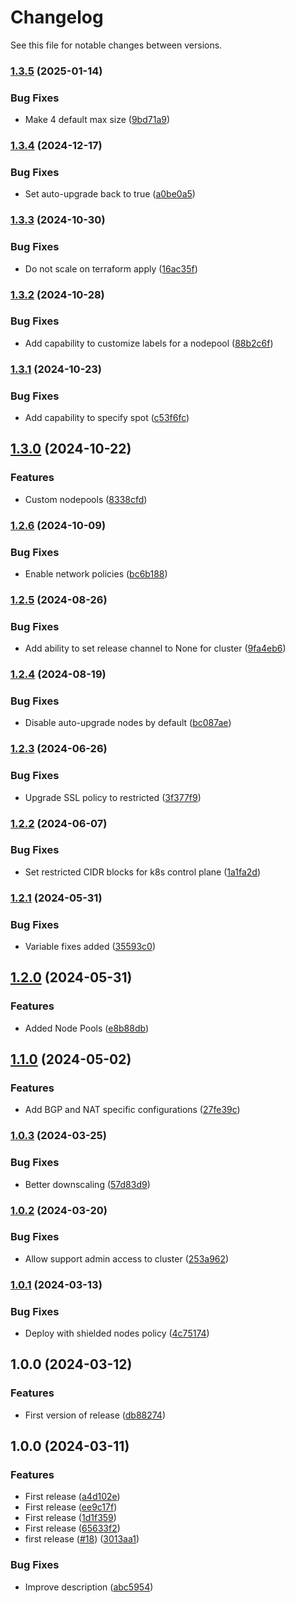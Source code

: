 # Changelog

See this file for notable changes between versions.

### [1.3.5](https://github.com/datafold/terraform-google-datafold/compare/v1.3.4...v1.3.5) (2025-01-14)


### Bug Fixes

* Make 4 default max size ([9bd71a9](https://github.com/datafold/terraform-google-datafold/commit/9bd71a9f21c4b0d1f14d2988fed4b0ed984292f1))

### [1.3.4](https://github.com/datafold/terraform-google-datafold/compare/v1.3.3...v1.3.4) (2024-12-17)


### Bug Fixes

* Set auto-upgrade back to true ([a0be0a5](https://github.com/datafold/terraform-google-datafold/commit/a0be0a51de56535f913e4770c7c9f3eb14ff11a3))

### [1.3.3](https://github.com/datafold/terraform-google-datafold/compare/v1.3.2...v1.3.3) (2024-10-30)


### Bug Fixes

* Do not scale on terraform apply ([16ac35f](https://github.com/datafold/terraform-google-datafold/commit/16ac35f804fafb66d0a4c0f76138f19cab1f5e8c))

### [1.3.2](https://github.com/datafold/terraform-google-datafold/compare/v1.3.1...v1.3.2) (2024-10-28)


### Bug Fixes

* Add capability to customize labels for a nodepool ([88b2c6f](https://github.com/datafold/terraform-google-datafold/commit/88b2c6feca04206640936727ddec053abf2fa88c))

### [1.3.1](https://github.com/datafold/terraform-google-datafold/compare/v1.3.0...v1.3.1) (2024-10-23)


### Bug Fixes

* Add capability to specify spot ([c53f6fc](https://github.com/datafold/terraform-google-datafold/commit/c53f6fc83df998be5cc9b9aab6ec8cfea5699226))

## [1.3.0](https://github.com/datafold/terraform-google-datafold/compare/v1.2.6...v1.3.0) (2024-10-22)


### Features

* Custom nodepools ([8338cfd](https://github.com/datafold/terraform-google-datafold/commit/8338cfdb09c4f9899310bf7ee2be89afd5c070a0))

### [1.2.6](https://github.com/datafold/terraform-google-datafold/compare/v1.2.5...v1.2.6) (2024-10-09)


### Bug Fixes

* Enable network policies ([bc6b188](https://github.com/datafold/terraform-google-datafold/commit/bc6b188a3e1cc00882a08dfe2db4aa2d4942b098))

### [1.2.5](https://github.com/datafold/terraform-google-datafold/compare/v1.2.4...v1.2.5) (2024-08-26)


### Bug Fixes

* Add ability to set release channel to None for cluster ([9fa4eb6](https://github.com/datafold/terraform-google-datafold/commit/9fa4eb6a163935db4aabff3d053c4ab5680917e3))

### [1.2.4](https://github.com/datafold/terraform-google-datafold/compare/v1.2.3...v1.2.4) (2024-08-19)


### Bug Fixes

* Disable auto-upgrade nodes by default ([bc087ae](https://github.com/datafold/terraform-google-datafold/commit/bc087ae5fbbe1b0471295fea462b11f6c1f6c58a))

### [1.2.3](https://github.com/datafold/terraform-google-datafold/compare/v1.2.2...v1.2.3) (2024-06-26)


### Bug Fixes

* Upgrade SSL policy to restricted ([3f377f9](https://github.com/datafold/terraform-google-datafold/commit/3f377f9b964fd973a3a6470fc4ddc45b05d05263))

### [1.2.2](https://github.com/datafold/terraform-google-datafold/compare/v1.2.1...v1.2.2) (2024-06-07)


### Bug Fixes

* Set restricted CIDR blocks for k8s control plane ([1a1fa2d](https://github.com/datafold/terraform-google-datafold/commit/1a1fa2d6b11cbfea6c8a9a10cd60f0e16593dac2))

### [1.2.1](https://github.com/datafold/terraform-google-datafold/compare/v1.2.0...v1.2.1) (2024-05-31)


### Bug Fixes

* Variable fixes added ([35593c0](https://github.com/datafold/terraform-google-datafold/commit/35593c017e8a6f8d84d32ce536f35573b6018bba))

## [1.2.0](https://github.com/datafold/terraform-google-datafold/compare/v1.1.0...v1.2.0) (2024-05-31)


### Features

* Added Node Pools ([e8b88db](https://github.com/datafold/terraform-google-datafold/commit/e8b88db9c5d626ec988cb6213def83a4986413f8))

## [1.1.0](https://github.com/datafold/terraform-google-datafold/compare/v1.0.3...v1.1.0) (2024-05-02)


### Features

* Add BGP and NAT specific configurations ([27fe39c](https://github.com/datafold/terraform-google-datafold/commit/27fe39cede94dbb7d607418063a6be6baf129e99))

### [1.0.3](https://github.com/datafold/terraform-google-datafold/compare/v1.0.2...v1.0.3) (2024-03-25)


### Bug Fixes

* Better downscaling ([57d83d9](https://github.com/datafold/terraform-google-datafold/commit/57d83d95536dfcee93804255db509f86ce7f8fc4))

### [1.0.2](https://github.com/datafold/terraform-google-datafold/compare/v1.0.1...v1.0.2) (2024-03-20)


### Bug Fixes

* Allow support admin access to cluster ([253a962](https://github.com/datafold/terraform-google-datafold/commit/253a9628e1c67d5fb1feeb8b84817e85dd9fb86b))

### [1.0.1](https://github.com/datafold/terraform-google-datafold/compare/v1.0.0...v1.0.1) (2024-03-13)


### Bug Fixes

* Deploy with shielded nodes policy ([4c75174](https://github.com/datafold/terraform-google-datafold/commit/4c75174e6d8c15f71da15832524fb71cdbc32d06))

## 1.0.0 (2024-03-12)


### Features

* First version of release ([db88274](https://github.com/datafold/terraform-google-datafold/commit/db8827435bcb43edf17746649b6ae560018fa0c6))

## 1.0.0 (2024-03-11)


### Features

* First release ([a4d102e](https://github.com/datafold/terraform-google-datafold/commit/a4d102e1b9553da01ad8c9ce268a2b5ab706f971))
* First release ([ee9c17f](https://github.com/datafold/terraform-google-datafold/commit/ee9c17fb4c9b18af44b7b105fa2b488512df5fc4))
* First release ([1d1f359](https://github.com/datafold/terraform-google-datafold/commit/1d1f3593101a045938d7396c827a3e6432fffa6d))
* First release ([65633f2](https://github.com/datafold/terraform-google-datafold/commit/65633f210cca3a1b4e9e7fb5c9c6ffddc2096420))
* first release ([#18](https://github.com/datafold/terraform-google-datafold/issues/18)) ([3013aa1](https://github.com/datafold/terraform-google-datafold/commit/3013aa107f27aea62e494b7c1bf8f82b817a9c5e))


### Bug Fixes

* Improve description ([abc5954](https://github.com/datafold/terraform-google-datafold/commit/abc59548077118aad087a3eaf97f70ced1aae85d))
